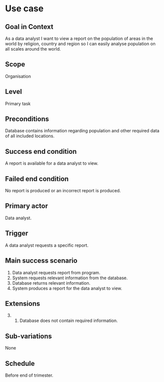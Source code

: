 # Use case #
## Goal in Context ##
As a data analyst I want to view a report on the population of areas in the world by religion, country and region so I can easily analyse population on all scales around the world.

## Scope ##
Organisation

## Level ##
Primary task

## Preconditions ##
Database contains information regarding population and other required data of all included locations.

## Success end condition ##
A report is available for a data analyst to view.

## Failed end condition ##
No report is produced or an incorrect report is produced.

## Primary actor ##
Data analyst.

## Trigger ##
A data analyst requests a specific report.

## Main success scenario ##
1. Data analyst requests report from program.
2. System requests relevant information from the database.
3. Database returns relevant information.
4. System produces a report for the data analyst to view.

## Extensions ##
3.
    1. Database does not contain required information.

## Sub-variations ##
None

## Schedule ##
Before end of trimester.